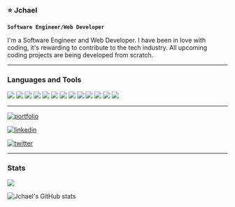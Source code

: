 ### ⭐ Jchael 


**`Software Engineer/Web Developer`**

I'm a Software Engineer and Web Developer. I have been in love with coding, it's rewarding to contribute to the tech industry. All upcoming coding projects are being developed from scratch. 

------------------------------------------- 

### Languages and Tools

<img src="https://img.shields.io/badge/html5-%23E34F26.svg?style=for-the-badge&logo=html5&logoColor=white">   <img src="https://img.shields.io/badge/css3-02569B?style=for-the-badge&logo=css3&logoColor=white">   <img src="https://img.shields.io/badge/javascript%20-%23323330.svg?&style=for-the-badge&logo=javascript&logoColor=%23F7DF1E">   <img src="https://img.shields.io/badge/tailwindcss-172554?style=for-the-badge&logo=tailwindcss&logoColor=38bdf8">   <img src="https://img.shields.io/badge/react-%2320232a.svg?style=for-the-badge&logo=react&logoColor=%2361DAFB">  <img src="http://img.shields.io/badge/-Dart-075985?style=for-the-badge&logo=dart&logoColor=white">   <img src="https://img.shields.io/badge/Flutter-02569B?style=for-the-badge&logo=flutter&logoColor=white">   <img src="https://img.shields.io/badge/lua-172554?style=for-the-badge&logo=lua&logoColor=white">   <img src="https://img.shields.io/badge/git%20-black.svg?&style=for-the-badge&logo=git&logoColor=23F05032"/> <img src="http://img.shields.io/badge/-Github-000000?style=for-the-badge&logo=Github&logoColor=grey">  <img src="https://img.shields.io/badge/Neovim-042f2e?style=for-the-badge&logo=neovim&logoColor=white">   <img src="http://img.shields.io/badge/Cursor-000000?style=for-the-badge&logo=Visual-studio-code&logoColor=blue"> <img src="https://img.shields.io/badge/Java-042f2e?style=for-the-badge&logo=neovim&logoColor=white">


-------
[![portfolio](https://img.shields.io/badge/my_portfolio-000?style=for-the-badge&logo=ko-fi&logoColor=white)](https://jchael.vercel.app/)

[![linkedin](https://img.shields.io/badge/linkedin-0A66C2?style=for-the-badge&logo=linkedin&logoColor=white)](https://www.linkedin.com/in/jhon-michael-abbas-40b5602a3/)

[![twitter](https://img.shields.io/badge/facebook-4267B2?style=for-the-badge&logo=facebook&logoColor=white)](https://facebook.com/johnmichael.abbas/)

---
### Stats

<img src='https://github-readme-stats.vercel.app/api/top-langs/?username=Jchael12&layout=compact&theme=rose_pine'/>


![Jchael's GitHub stats](https://github-readme-stats.vercel.app/api?username=Jchael12&show_icons=true&theme=rose_pine)
